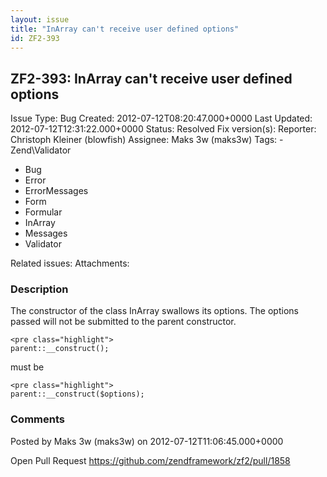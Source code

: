 ```yaml
---
layout: issue
title: "InArray can't receive user defined options"
id: ZF2-393
---
```


ZF2-393: InArray can't receive user defined options
---------------------------------------------------

 Issue Type: Bug Created: 2012-07-12T08:20:47.000+0000 Last Updated: 2012-07-12T12:31:22.000+0000 Status: Resolved Fix version(s): 
 Reporter:  Christoph Kleiner (blowfish)  Assignee:  Maks 3w (maks3w)  Tags: - Zend\\Validator
- Bug
- Error
- ErrorMessages
- Form
- Formular
- InArray
- Messages
- Validator
 
 Related issues: 
 Attachments: 
### Description

The constructor of the class InArray swallows its options. The options passed will not be submitted to the parent constructor.

 
    <pre class="highlight">
    parent::__construct();


must be

 
    <pre class="highlight">
    parent::__construct($options);


 

 

### Comments

Posted by Maks 3w (maks3w) on 2012-07-12T11:06:45.000+0000

Open Pull Request <https://github.com/zendframework/zf2/pull/1858>

 

 